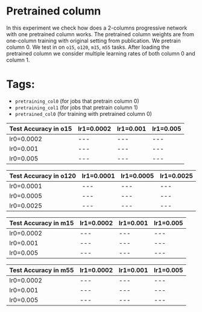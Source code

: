 # Pretrained column

In this experiment we check how does a 2-columns progressive network with one pretrained column works. The pretrained column weights are from one-column training with original setting from publication. We pretrain column 0. We test in on `o15`, `o120`, `m15`, `m55` tasks. After loading the pretrained column we consider multiple learning rates of both column 0 and column 1.

# Tags:

- `pretraining_col0` (for jobs that pretrain column 0)
- `pretraining_col1` (for jobs that pretrain column 1)
- `pretrained_col0` (for training with pretrained column 0)


Test Accuracy in o15 | lr1=0.0002 | lr1=0.001 | lr1=0.005
--- | --- | --- | ---
lr0=0.0002 | --- | --- | ---
lr0=0.001 | --- | --- | ---
lr0=0.005 | --- | --- | ---

Test Accuracy in o120 | lr1=0.0001 | lr1=0.0005 | lr1=0.0025
--- | --- | --- | ---
lr0=0.0001 | --- | --- | ---
lr0=0.0005 | --- | --- | ---
lr0=0.0025 | --- | --- | ---

Test Accuracy in m15 | lr1=0.0002 | lr1=0.001 | lr1=0.005
--- | --- | --- | ---
lr0=0.0002 | --- | --- | ---
lr0=0.001 | --- | --- | ---
lr0=0.005 | --- | --- | ---

Test Accuracy in m55 | lr1=0.0002 | lr1=0.001 | lr1=0.005
--- | --- | --- | ---
lr0=0.0002 | --- | --- | ---
lr0=0.001 | --- | --- | ---
lr0=0.005 | --- | --- | ---
